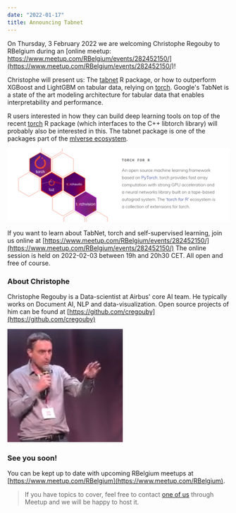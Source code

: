 ```yaml
---
date: "2022-01-17"
title: Announcing Tabnet
---
```


On Thursday, 3 February 2022 we are welcoming Christophe Regouby to RBelgium during an [online meetup: https://www.meetup.com/RBelgium/events/282452150/](https://www.meetup.com/RBelgium/events/282452150/)!

Christophe will present us: The [tabnet](https://cran.r-project.org/package=tabnet) R package, or how to outperform XGBoost and LightGBM on tabular data, relying on [torch](https://torch.mlverse.org).
Google's TabNet is a state of the art modeling architecture for tabular data that enables interpretability and performance.

R users interested in how they can build deep learning tools on top of the recent [torch](https://torch.mlverse.org) R package (which interfaces to the C++ libtorch library) will probably also be interested in this. The tabnet package is one of the packages part of the [mlverse ecosystem](https://torch.mlverse.org/packages/).

![](torch-mlverse.png)

If you want to learn about TabNet, torch and self-supervised learning, join us online at [https://www.meetup.com/RBelgium/events/282452150/](https://www.meetup.com/RBelgium/events/282452150/)
The online session is held on 2022-02-03 between 19h and 20h30 CET. All open and free of course.

### About Christophe

Christophe Regouby is a Data-scientist at Airbus' core AI team. He typically works on Document AI, NLP and data-visualization. Open source projects of him can be found at [https://github.com/cregouby](https://github.com/cregouby)

![](Photo_hackaviz.png)

### See you soon!

You can be kept up to date with upcoming RBelgium meetups at [https://www.meetup.com/RBelgium](https://www.meetup.com/RBelgium).
> If you have topics to cover, feel free to contact [one of us](https://www.meetup.com/RBelgium/members/?op=leaders) through Meetup and we will be happy to host it.


